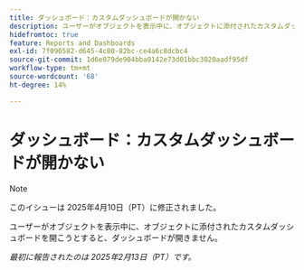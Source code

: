 ```yaml
---
title: ダッシュボード：カスタムダッシュボードが開かない
description: ユーザーがオブジェクトを表示中に、オブジェクトに添付されたカスタムダッシュボードを開こうとすると、ダッシュボードが開きません。
hidefromtoc: true
feature: Reports and Dashboards
exl-id: 7f096582-d645-4c80-82bc-ce4a6c8dcbc4
source-git-commit: 1d6e079de904bba0142e73d01bbc3020aadf95df
workflow-type: tm+mt
source-wordcount: '68'
ht-degree: 14%

---
```


# ダッシュボード：カスタムダッシュボードが開かない

>[!NOTE]
>
>このイシューは 2025年4月10日（PT）に修正されました。

ユーザーがオブジェクトを表示中に、オブジェクトに添付されたカスタムダッシュボードを開こうとすると、ダッシュボードが開きません。

_最初に報告されたのは 2025年2月13日（PT）です。_
